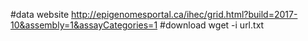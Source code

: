 #data website
http://epigenomesportal.ca/ihec/grid.html?build=2017-10&assembly=1&assayCategories=1
#download 
wget -i url.txt
